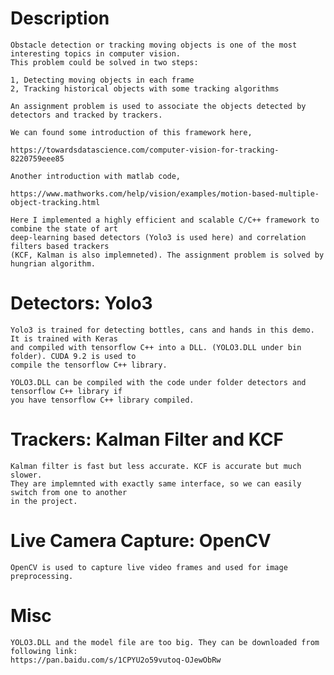 # Description

	Obstacle detection or tracking moving objects is one of the most interesting topics in computer vision. 
	This problem could be solved in two steps:
  
	1, Detecting moving objects in each frame
	2, Tracking historical objects with some tracking algorithms
  
	An assignment problem is used to associate the objects detected by detectors and tracked by trackers.
  
	We can found some introduction of this framework here,

	https://towardsdatascience.com/computer-vision-for-tracking-8220759eee85
  
	Another introduction with matlab code,
  
	https://www.mathworks.com/help/vision/examples/motion-based-multiple-object-tracking.html

	Here I implemented a highly efficient and scalable C/C++ framework to combine the state of art 
	deep-learning based detectors (Yolo3 is used here) and correlation filters based trackers 
	(KCF, Kalman is also implemneted). The assignment problem is solved by hungrian algorithm.
  
# Detectors: Yolo3 

	Yolo3 is trained for detecting bottles, cans and hands in this demo. It is trained with Keras 
	and compiled with tensorflow C++ into a DLL. (YOLO3.DLL under bin folder). CUDA 9.2 is used to
	compile the tensorflow C++ library. 

	YOLO3.DLL can be compiled with the code under folder detectors and tensorflow C++ library if 
	you have tensorflow C++ library compiled.

# Trackers: Kalman Filter and KCF

	Kalman filter is fast but less accurate. KCF is accurate but much slower. 
	They are implemnted with exactly same interface, so we can easily switch from one to another 
	in the project.

# Live Camera Capture: OpenCV

	OpenCV is used to capture live video frames and used for image preprocessing.

# Misc

	YOLO3.DLL and the model file are too big. They can be downloaded from following link:
	https://pan.baidu.com/s/1CPYU2o59vutoq-OJewObRw